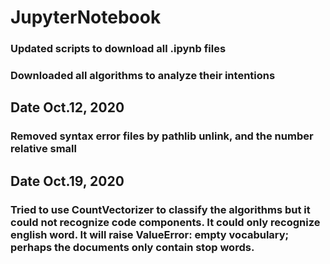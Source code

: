 # JupyterNotebook
### Updated scripts to download all .ipynb files
### Downloaded all algorithms to analyze their intentions

## Date Oct.12, 2020
### Removed syntax error files by pathlib unlink, and the number relative small

## Date Oct.19, 2020 
### Tried to use CountVectorizer to classify the algorithms but it could not recognize code components. It could only recognize english word. It will raise  ValueError: empty vocabulary; perhaps the documents only contain stop words.

